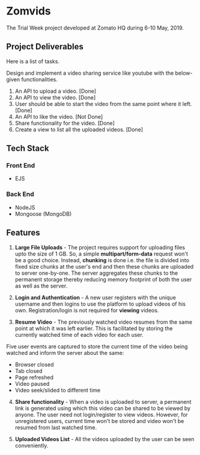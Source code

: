# Zomvids
The Trial Week project developed at Zomato HQ during 6-10 May, 2019.

## Project Deliverables

Here is a list of tasks.

Design and implement a video sharing service like youtube with the below-given functionalities.

1. An API to upload a video. [Done]
2. An API to view the video. [Done]
3. User should be able to start the video from the same point where it left. [Done]
4. An API to like the video. [Not Done]
5. Share functionality for the video. [Done]
6. Create a view to list all the uploaded videos. [Done]

## Tech Stack

### Front End

* EJS

### Back End

* NodeJS
* Mongoose (MongoDB)

## Features

1. **Large File Uploads** - The project requires support for uploading files upto the size of 1 GB. So, a simple **multipart/form-data** request won't be a good choice. Instead, **chunking** is done i.e. the file is divided into fixed size chunks at the user's end and then these chunks are uploaded to server one-by-one. The server aggregates these chunks to the permanent storage thereby reducing memory footprint of both the user as well as the server.

2. **Login and Authentication** - A new user registers with the unique username and then logins to use the platform to upload videos of his own. Registration/login is not required for **viewing** videos.

3. **Resume Video** - The previously watched video resumes from the same point at which it was left earlier. This is facilitated by storing the currently watched time of each video for each user. 

Five user events are captured to store the current time of the video being watched and inform the server about the same:

* Browser closed
* Tab closed
* Page refreshed
* Video paused
* Video seek/slided to different time

4. **Share functionality** - When a video is uploaded to server, a permanent link is generated using which this video can be shared to be viewed by anyone. The user need not login/register to view videos. However, for unregistered users, current time won't be stored and video won't be resumed from last watched time.

5. **Uploaded Videos List** - All the videos uploaded by the user can be seen conveniently.
